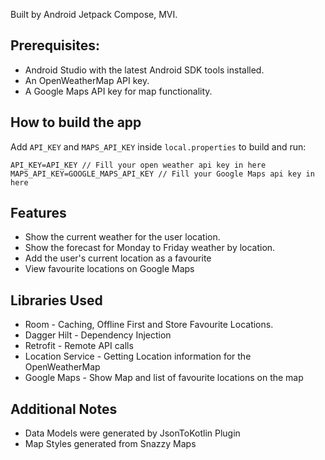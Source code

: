 Built by Android Jetpack Compose, MVI.

## Prerequisites:

- Android Studio with the latest Android SDK tools installed.
- An OpenWeatherMap API key.
- A Google Maps API key for map functionality.

## How to build the app

Add  `API_KEY` and `MAPS_API_KEY` inside `local.properties` to build and run:

    API_KEY=API_KEY // Fill your open weather api key in here
    MAPS_API_KEY=GOOGLE_MAPS_API_KEY // Fill your Google Maps api key in here

## Features
- Show the current weather for the user location.
- Show the forecast for Monday to Friday weather by location.
- Add the user's current location as a favourite
- View favourite locations on Google Maps

## Libraries Used

- Room - Caching, Offline First  and Store Favourite Locations.
- Dagger Hilt - Dependency Injection
- Retrofit -  Remote API calls
- Location Service - Getting  Location information for the OpenWeatherMap
- Google Maps - Show Map and list of favourite locations on the map

## Additional Notes
- Data Models were generated by JsonToKotlin Plugin
- Map Styles generated from Snazzy Maps
